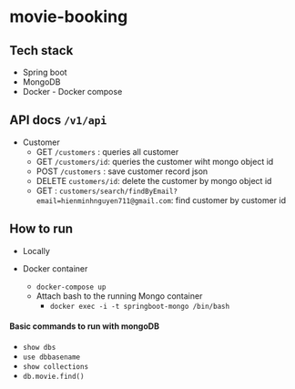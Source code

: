 # movie-booking

## Tech stack 
+ Spring boot 
+ MongoDB 
+ Docker - Docker compose



## API docs `/v1/api` 

+  Customer 
    + GET `/customers` : queries all customer 
    + GET `/customers/id`: queries the customer wiht mongo object id 
    + POST `/customers` : save customer record json
    + DELETE `customers/id`: delete the customer by mongo object id 
    + GET : `customers/search/findByEmail?email=hienminhnguyen711@gmail.com`: find customer by customer id 





## How to run 
+ Locally

+ Docker container 
    + `docker-compose up`
    + Attach bash to the running Mongo container 
        + `docker exec -i -t springboot-mongo /bin/bash`
    
    
    
   

    
    
    
#### Basic commands to run with mongoDB 
+ `show dbs`
+ `use dbbasename`
+ `show collections`
+ `db.movie.find()`



 